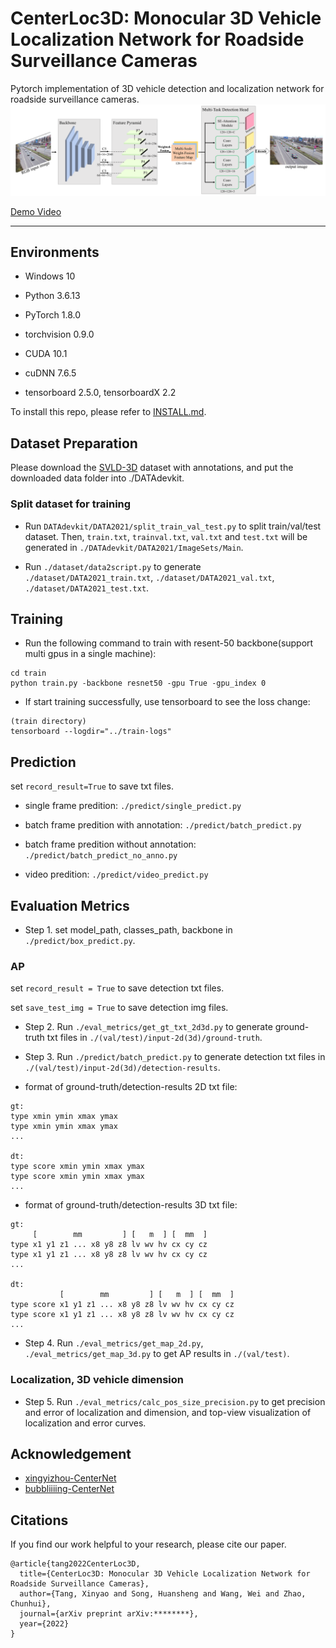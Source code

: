 # CenterLoc3D: Monocular 3D Vehicle Localization Network for Roadside Surveillance Cameras

Pytorch implementation of 3D vehicle detection and localization network for roadside surveillance cameras.
![image](imgs/network.png)

[Demo Video](https://drive.google.com/file/d/15dLGES205TwV8rbcV1YGJXXhXfRO8nid/view?usp=sharing)

***
## Environments

- Windows 10

- Python 3.6.13

- PyTorch 1.8.0

- torchvision 0.9.0

- CUDA 10.1

- cuDNN 7.6.5

- tensorboard 2.5.0, tensorboardX 2.2

To install this repo, please refer to [INSTALL.md](INSTALL.md).

## Dataset Preparation

Please download the [SVLD-3D](https://github.com/stjuliet/SVLD-3D-DATASET) dataset with annotations, and put the downloaded data folder into ./DATAdevkit.

### Split dataset for training

- Run ```DATAdevkit/DATA2021/split_train_val_test.py``` to split train/val/test dataset. Then, ```train.txt```, ```trainval.txt```, ```val.txt``` and ```test.txt``` will be generated in ```./DATAdevkit/DATA2021/ImageSets/Main```.

- Run ```./dataset/data2script.py``` to generate ```./dataset/DATA2021_train.txt```, ```./dataset/DATA2021_val.txt```, ```./dataset/DATA2021_test.txt```.

## Training

- Run the following command to train with resent-50 backbone(support multi gpus in a single machine):

```
cd train
python train.py -backbone resnet50 -gpu True -gpu_index 0
```

- If start training successfully, use tensorboard to see the loss change:
```
(train directory)
tensorboard --logdir="../train-logs"
```

## Prediction

set ```record_result=True``` to save txt files.

- single frame predition: ```./predict/single_predict.py```

- batch frame predition with annotation: ```./predict/batch_predict.py```

- batch frame predition without annotation: ```./predict/batch_predict_no_anno.py```

- video predition: ```./predict/video_predict.py```

## Evaluation Metrics

- Step 1. set model_path, classes_path, backbone in ```./predict/box_predict.py```.

### AP

set ```record_result = True``` to save detection txt files.

set ```save_test_img = True``` to save detection img files.

- Step 2. Run ```./eval_metrics/get_gt_txt_2d3d.py``` to generate ground-truth txt files in ```./(val/test)/input-2d(3d)/ground-truth```.

- Step 3. Run ```./predict/batch_predict.py``` to generate detection txt files in ```./(val/test)/input-2d(3d)/detection-results```.

- format of ground-truth/detection-results 2D txt file:
```
gt:
type xmin ymin xmax ymax
type xmin ymin xmax ymax
...

dt:
type score xmin ymin xmax ymax
type score xmin ymin xmax ymax
...
```

- format of ground-truth/detection-results 3D txt file:
```
gt:
     [        mm         ] [   m  ] [  mm  ]
type x1 y1 z1 ... x8 y8 z8 lv wv hv cx cy cz
type x1 y1 z1 ... x8 y8 z8 lv wv hv cx cy cz
...

dt:
           [        mm         ] [   m  ] [  mm  ]
type score x1 y1 z1 ... x8 y8 z8 lv wv hv cx cy cz
type score x1 y1 z1 ... x8 y8 z8 lv wv hv cx cy cz
...
```

- Step 4. Run ```./eval_metrics/get_map_2d.py```, ```./eval_metrics/get_map_3d.py``` to get AP results in ```./(val/test)```.

### Localization, 3D vehicle dimension

- Step 5. Run ```./eval_metrics/calc_pos_size_precision.py``` to get precision and error of localization and dimension, and top-view visualization of localization and error curves.

## Acknowledgement
- [xingyizhou-CenterNet](https://github.com/xingyizhou/CenterNet)
- [bubbliiiing-CenterNet](https://github.com/bubbliiiing/centernet-pytorch)

## Citations
If you find our work helpful to your research, please cite our paper.
```
@article{tang2022CenterLoc3D,
  title={CenterLoc3D: Monocular 3D Vehicle Localization Network for Roadside Surveillance Cameras},
  author={Tang, Xinyao and Song, Huansheng and Wang, Wei and Zhao, Chunhui},
  journal={arXiv preprint arXiv:********},
  year={2022}
}
```